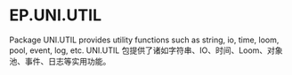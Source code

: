 # EP.UNI.UTIL
Package UNI.UTIL provides utility functions such as string, io, time, loom, pool, event, log, etc. UNI.UTIL 包提供了诸如字符串、IO、时间、Loom、对象池、事件、日志等实用功能。

